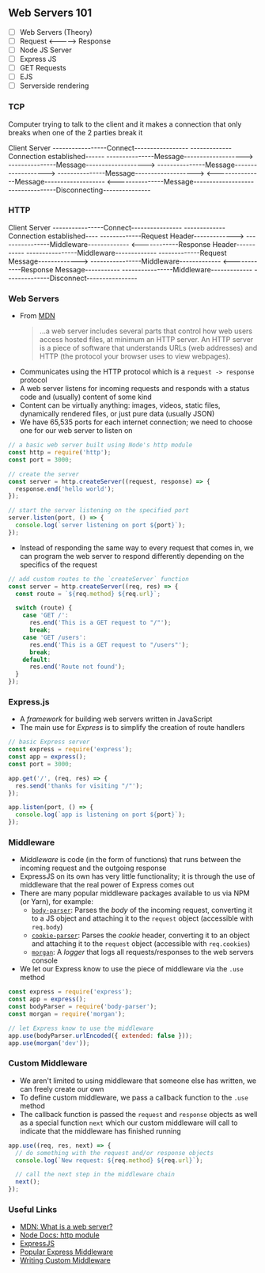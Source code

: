 ## Web Servers 101

- [ ] Web Servers (Theory)
- [ ] Request <-----> Response
- [ ] Node JS Server
- [ ] Express JS
- [ ] GET Requests
- [ ] EJS
- [ ] Serverside rendering

### TCP

Computer trying to talk to the client and it makes a connection that only breaks when one of the 2 parties break it

Client Server
-----------------Connect-----------------
-------------Connection established------
---------------Message------------------->
---------------Message------------------->
---------------Message------------------->
---------------Message------------------->
<---------------Message-------------------
<---------------Message-------------------
---------------Disconnecting---------------

### HTTP

Client Server
----------------Connect----------------
-------------Connection established----
-------------Request Header------------->
----------------Middleware-------------
<------------Response Header-----------
----------------Middleware-------------
-------------Request Message------------->
----------------Middleware-------------
<------------Response Message-----------
----------------Middleware-------------
--------------Disconnect----------------

### Web Servers

- From [MDN](https://developer.mozilla.org/en-US/docs/Learn/Common_questions/What_is_a_web_server)
  > ...a web server includes several parts that control how web users access hosted files, at minimum an HTTP server. An HTTP server is a piece of software that understands URLs (web addresses) and HTTP (the protocol your browser uses to view webpages).
- Communicates using the HTTP protocol which is a `request -> response` protocol
- A web server listens for incoming requests and responds with a status code and (usually) content of some kind
- Content can be virtually anything: images, videos, static files, dynamically rendered files, or just pure data (usually JSON)
- We have 65,535 ports for each internet connection; we need to choose one for our web server to listen on

```js
// a basic web server built using Node's http module
const http = require('http');
const port = 3000;

// create the server
const server = http.createServer((request, response) => {
  response.end('hello world');
});

// start the server listening on the specified port
server.listen(port, () => {
  console.log(`server listening on port ${port}`);
});
```

- Instead of responding the same way to every request that comes in, we can program the web server to respond differently depending on the specifics of the request

```js
// add custom routes to the `createServer` function
const server = http.createServer((req, res) => {
  const route = `${req.method} ${req.url}`;

  switch (route) {
    case 'GET /':
      res.end('This is a GET request to "/"');
      break;
    case 'GET /users':
      res.end('This is a GET request to "/users"');
      break;
    default:
      res.end('Route not found');
  }
});
```

### Express.js

- A _framework_ for building web servers written in JavaScript
- The main use for _Express_ is to simplify the creation of route handlers

```js
// basic Express server
const express = require('express');
const app = express();
const port = 3000;

app.get('/', (req, res) => {
  res.send('thanks for visiting "/"');
});

app.listen(port, () => {
  console.log(`app is listening on port ${port}`);
});
```

### Middleware

- _Middleware_ is code (in the form of functions) that runs between the incoming request and the outgoing response
- ExpressJS on its own has very little functionality; it is through the use of middleware that the real power of Express comes out
- There are many popular middleware packages available to us via NPM (or Yarn), for example:
  - [`body-parser`](https://expressjs.com/en/resources/middleware/body-parser.html): Parses the _body_ of the incoming request, converting it to a JS object and attaching it to the `request` object (accessible with `req.body`)
  - [`cookie-parser`](https://expressjs.com/en/resources/middleware/cookie-parser.html): Parses the _cookie_ header, converting it to an object and attaching it to the `request` object (accessible with `req.cookies`)
  - [`morgan`](https://expressjs.com/en/resources/middleware/morgan.html): A _logger_ that logs all requests/responses to the web servers console
- We let our Express know to use the piece of middleware via the `.use` method

```js
const express = require('express');
const app = express();
const bodyParser = require('body-parser');
const morgan = require('morgan');

// let Express know to use the middleware
app.use(bodyParser.urlEncoded({ extended: false }));
app.use(morgan('dev'));
```

### Custom Middleware

- We aren't limited to using middleware that someone else has written, we can freely create our own
- To define custom middleware, we pass a callback function to the `.use` method
- The callback function is passed the `request` and `response` objects as well as a special function `next` which our custom middleware will call to indicate that the middleware has finished running

```js
app.use((req, res, next) => {
  // do something with the request and/or response objects
  console.log(`New request: ${req.method} ${req.url}`);

  // call the next step in the middleware chain
  next();
});
```

### Useful Links

- [MDN: What is a web server?](https://developer.mozilla.org/en-US/docs/Learn/Common_questions/What_is_a_web_server)
- [Node Docs: http module](https://nodejs.org/api/http.html)
- [ExpressJS](https://expressjs.com/)
- [Popular Express Middleware](https://expressjs.com/en/resources/middleware.html)
- [Writing Custom Middleware](https://expressjs.com/en/guide/writing-middleware.html)
